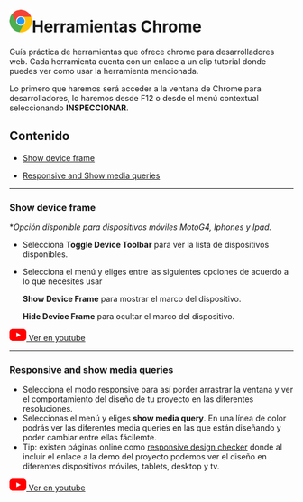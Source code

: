 
# ![logo chrome](logo5_40.png)Herramientas Chrome 


Guía práctica de herramientas que ofrece chrome para desarrolladores web. Cada herramienta cuenta con un enlace a un clip tutorial donde puedes ver como usar la herramienta mencionada.

Lo primero que haremos será acceder a la ventana de Chrome para desarrolladores, lo haremos desde F12 o desde el menú contextual seleccionando **INSPECCIONAR**.  


## Contenido

 - [Show device frame](#show-device-frame)

 - [Responsive and Show media queries](#responsive-and-show-media-queries)  
 

---

### Show device frame  


\**Opción disponible para dispositivos móviles MotoG4, Iphones y Ipad.*  
  
 
- Selecciona **Toggle Device Toolbar** para ver la lista de dispositivos disponibles.

- Selecciona el menú y eliges entre las siguientes opciones de acuerdo a lo que necesites usar 

   **Show Device Frame** para mostrar el marco del dispositivo.

   **Hide Device Frame** para ocultar el marco del dispositivo. 

 [![youtube logo](youtube_logo_30.png) Ver en youtube ](https://youtu.be/VOIM00tvl3U) 

---

### Responsive and show media queries 


- Selecciona el modo responsive para así porder arrastrar la ventana y ver el comportamiento del diseño de tu proyecto en las diferentes resoluciones.
- Seleccionas el menú y eliges **show media query**. En una línea de color podrás ver las diferentes media queries en las que están diseñando y poder cambiar entre ellas fácilemte.
- Tip: existen páginas online como [responsive design checker](https://responsivedesignchecker.com/) donde al incluir el enlace a la demo del proyecto podemos ver el diseño en diferentes dispositivos móviles, tablets, desktop y tv.

 [![youtube logo](youtube_logo_30.png) Ver en youtube ](https://youtu.be/1iy5BKWHvAk) 
